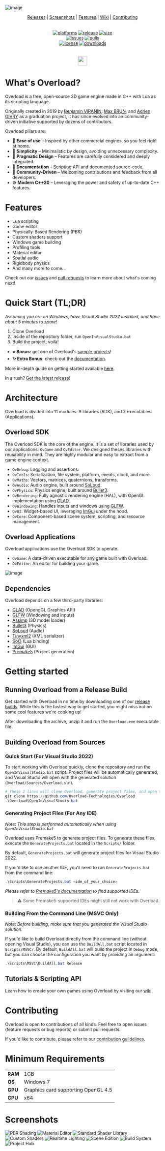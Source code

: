 ![image](https://github.com/user-attachments/assets/f40952fe-e9f4-4eac-b1fc-c16aef994313)


<p align="center">
  <a href="https://github.com/Overload-Technologies/Overload/releases">Releases</a> |
  <a href="#screenshots">Screenshots</a> |
  <a href="#features">Features</a> |
  <a href="https://github.com/Overload-Technologies/Overload/wiki">Wiki</a> |
  <a href="https://github.com/Overload-Technologies/Overload/blob/develop/CONTRIBUTING.md">Contributing</a>
<br/>
<br/>
<br/>
<a href="https://github.com/Overload-Technologies/Overload/releases"><img alt="platforms" src="https://img.shields.io/badge/platforms-Windows-blue?style=flat-square"/></a>
<a href="https://github.com/Overload-Technologies/Overload/releases"><img alt="release" src="https://img.shields.io/github/v/release/adriengivry/overload?style=flat-square"/></a>
<a href="https://github.com/Overload-Technologies/Overload/tree/develop/Sources/Overload"><img alt="size" src="https://img.shields.io/github/repo-size/adriengivry/overload?style=flat-square"/></a>
<br/>
<a href="https://github.com/Overload-Technologies/Overload/issues"><img alt="issues" src="https://img.shields.io/github/issues-raw/adriengivry/overload.svg?color=yellow&style=flat-square"/></a>
<a href="https://github.com/Overload-Technologies/Overload/pulls"><img alt="pulls" src="https://img.shields.io/github/issues-pr-raw/adriengivry/overload?color=yellow&style=flat-square"/></a>
<br/>
<a href="https://github.com/Overload-Technologies/Overload/blob/develop/LICENSE"><img alt="license" src="https://img.shields.io/github/license/adriengivry/overload?color=green&style=flat-square"/></a>
<a href="https://github.com/Overload-Technologies/Overload/releases"><img alt="downloads" src="https://img.shields.io/github/downloads/adriengivry/overload/total?color=green&style=flat-square"></a>
<br/>
<br/>
<br/>
<a href="https://discord.gg/wqe775s"><img src="https://img.shields.io/discord/622075717659656195.svg?label=&logo=discord&logoColor=ffffff&color=7389D8&labelColor=6A7EC2" height=30></img></a>
</p>

# What's Overload?
Overload is a free, open-source 3D game engine made in C++ with Lua as its scripting language.

Originally created in 2019 by [Benjamin VIRANIN](https://github.com/BenjaminViranin), [Max BRUN](https://github.com/maxbrundev), and [Adrien GIVRY](https://github.com/adriengivry) as a graduation project, it has since evolved into an community-driven initiative supported by dozens of contributors.

Overload pillars are:
- 🐣 **Ease of use** – Inspired by other commercial engines, so you feel right at home.
- 🧊 **Simplicity** – Minimalistic by design, avoiding unnecessary complexity.
- 💭 **Pragmatic Design** – Features are carefully considered and deeply integrated.
- 📄 **Documentation** – Scripting API and documented source-code.
- 🤝 **Community-Driven** – Welcoming contributions and feedback from all developers.
- ⚙️ **Modern C++20** – Leveraging the power and safety of up-to-date C++ features.

# Features
- Lua scripting
- Game editor
- Physically-Based Rendering (PBR)
- Custom shaders support
- Windows game building
- Profiling tools
- Material editor
- Spatial audio
- Rigidbody physics
- And many more to come...

Check out our [issues](https://github.com/Overload-Technologies/Overload/issues) and [pull requests](https://github.com/Overload-Technologies/Overload/pulls) to learn more about what's coming next!

# Quick Start (TL;DR)
*Assuming you are on Windows, have Visual Studio 2022 installed, and have about 5 minutes to spare!*
1. Clone Overload
2. Inside of the repository folder, run `OpenInVisualStudio.bat`
3. Build the project, voilà!

- **⭐ Bonus:** get one of Overload's [sample projects](https://github.com/Overload-Technologies/Overload/wiki/Sample-Projects)!
- **✨ Extra Bonus:** check-out the [documentation](https://github.com/Overload-Technologies/Overload/wiki).

More in-depth guide on getting started available [here](#getting-started).

In a rush? [Get the latest release](https://github.com/Overload-Technologies/Overload/releases)!

# Architecture
Overload is divided into 11 modules: 9 libraries (SDK), and 2 executables (Applications).

## Overload SDK
The Overload SDK is the core of the engine. It is a set of libraries used by our applications: `OvGame` and `OvEditor`.
We designed theses libraries with reusability in mind. They are highly modular and easy to extract from a game engine context.
- `OvDebug`: Logging and assertions.
- `OvTools`: Serialization, file system, platform, events, clock, and more.
- `OvMaths`: Vectors, matrices, quaternions, transforms.
- `OvAudio`: Audio engine, built around [SoLoud](https://github.com/jarikomppa/soloud).
- `OvPhysics`: Physics engine, built around [Bullet3](https://github.com/bulletphysics/bullet3).
- `OvRendering`: Fully agnostic rendering engine (HAL), with OpenGL implementation using [GLAD](https://github.com/Dav1dde/glad).
- `OvWindowing`: Handles inputs and windows using [GLFW](https://github.com/glfw/glfw).
- `OvUI`: Widget-based UI, leveraging [ImGui](https://github.com/ocornut/imgui) under the hood.
- `OvCore`: Component-based scene system, scripting, and resource management.

## Overload Applications
Overload applications use the Overload SDK to operate.
- `OvGame`: A data-driven executable for any game built with Overload.
- `OvEditor`: An editor for building your game.

![image](https://github.com/user-attachments/assets/3e59ee31-f124-453e-a7e6-2afd79be0e0d)

## Dependencies
Overload depends on a few third-party libraries:
- [GLAD](https://github.com/Dav1dde/glad) (OpengGL Graphics API)
- [GLFW](https://github.com/glfw/glfw) (Windowing and inputs)
- [Assimp](https://github.com/assimp/assimp) (3D model loader)
- [Bullet3](https://github.com/bulletphysics/bullet3) (Physics)
- [SoLoud](https://github.com/jarikomppa/soloud) (Audio)
- [Tinyxml2](https://github.com/leethomason/tinyxml2) (XML serializer)
- [Sol3](https://github.com/ThePhD/sol2) (Lua binding)
- [ImGui](https://github.com/ocornut/imgui) (GUI)
- [Premake5](https://github.com/premake/premake-core) (Project generation)

# Getting started
## Running Overload from a Release Build
Get started with Overload in no time by downloading one of our [release builds](https://github.com/Overload-Technologies/Overload/releases). While this is the fastest way to get started, you might miss out on some cool features we're cooking up!

After downloading the archive, unzip it and run the `Overload.exe` executable file.

## Building Overload from Sources

### Quick Start (For Visual Studio 2022)
To start working with Overload quickly, clone the repository and run the `OpenInVisualStudio.bat` script. Project files will be automatically generated, and Visual Studio will open with the generated solution (`Overload/Sources/Overload.sln`).

```powershell
# These 2 lines will clone Overload, generate project files, and open the Visual Studio solution.
git clone https://github.com/Overload-Technologies/Overload
.\Overload\OpenInVisualStudio.bat
```

### Generating Project Files (For Any IDE)
*Note: This step is performed automatically when using `OpenInVisualStudio.bat`*

Overload uses Premake5 to generate project files. To generate these files, execute the `GenerateProjects.bat` located in the `Scripts/` folder.

By default, `GenerateProjects.bat` will generate project files for Visual Studio 2022.

If you'd like to use another IDE, you'll need to run `GenerateProjects.bat` from the command line:

```powershell
.\Scripts\GenerateProjects.bat <ide_of_your_choice>
```

*Please refer to [Premake5's documentation](https://premake.github.io/docs/Using-Premake) to find supported IDEs.*

> ⚠️ Some Premake5-supported IDEs might still not work with Overload.

### Building From the Command Line (MSVC Only)
*Note: Before building, make sure that you generated the Visual Studio solution.*

If you'd like to build Overload directly from the command line (without opening Visual Studio), you can use the `BuildAll.bat` script located in `Scripts/MSVC/`. By default, `BuildAll.bat` will build the project in `Debug` mode, but you can choose the configuration you want by providing an argument:
```powershell
.\Scripts\MSVC\BuildAll.bat Release
```

## Tutorials & Scripting API
Learn how to create your own games using Overload by visiting our [wiki](https://github.com/Overload-Technologies/Overload/wiki).

# Contributing
Overload is open to contributions of all kinds. Feel free to open issues (feature requests or bug reports) or submit pull requests.

If you'd like to contribute, please refer to our [contribution guildelines](https://github.com/Overload-Technologies/Overload/blob/develop/CONTRIBUTING.md).

# Minimum Requirements
| | |
|-|-|
| **RAM** | 1GB |
| **OS**  | Windows 7 |
| **GPU** | Graphics card supporting OpenGL 4.5 |
| **CPU** | x64 |

# Screenshots
![PBR Shading](https://user-images.githubusercontent.com/33324216/94352806-96e93800-0037-11eb-8d7f-9c9a318ca2c7.PNG)
![Material Editor](https://user-images.githubusercontent.com/33324216/94352805-96e93800-0037-11eb-883b-fdd8818b93a6.PNG)
![Standard Shader Library](https://user-images.githubusercontent.com/33324216/94352810-9781ce80-0037-11eb-8788-095794711b2c.PNG)
![Custom Shaders](https://user-images.githubusercontent.com/33324216/94352802-9650a180-0037-11eb-8931-c6b2163c0ef1.PNG)
![Realtime Lighting](https://user-images.githubusercontent.com/33324216/94352808-9781ce80-0037-11eb-8b91-3ec0ab06db45.PNG)
![Scene Edition](https://user-images.githubusercontent.com/33324216/94352809-9781ce80-0037-11eb-9adf-d216eb4d963e.PNG)
![Build System](https://user-images.githubusercontent.com/33324216/94352926-5db1c780-0039-11eb-88ef-7ca14a8bc821.PNG)
![Project Hub](https://user-images.githubusercontent.com/33324216/94352807-9781ce80-0037-11eb-911b-7e3d0d00ce41.png)
